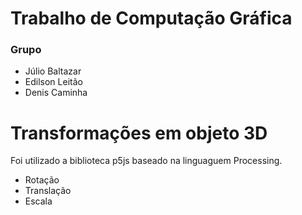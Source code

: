 # Trabalho de Computação Gráfica
 ### Grupo 
 - Júlio Baltazar
 - Edilson Leitão
 - Denis Caminha
 
# Transformações em objeto 3D
  Foi utilizado a biblioteca p5js baseado na linguaguem Processing.

  - Rotação
  - Translação
  - Escala 
